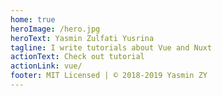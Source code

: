 ```yaml
---
home: true
heroImage: /hero.jpg
heroText: Yasmin Zulfati Yusrina
tagline: I write tutorials about Vue and Nuxt
actionText: Check out tutorial
actionLink: vue/
footer: MIT Licensed | © 2018-2019 Yasmin ZY
---
```

